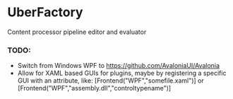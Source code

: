 # UberFactory
Content processor pipeline editor and evaluator

### TODO:

- Switch from Windows WPF to https://github.com/AvaloniaUI/Avalonia
- Allow for XAML based GUIs for plugins, maybe by registering a specific GUI with an attribute, like: [Frontend("WPF","somefile.xaml")] or [Frontend("WPF","assembly.dll","controltypename")]


